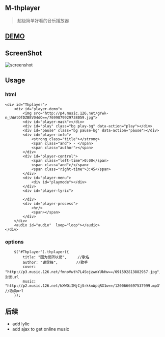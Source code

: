 
## M-thplayer ##



> 超级简单好看的音乐播放器


## [DEMO](http://www.tianhao.site/M-thplayer/index.html) ##

## ScreenShot ##



![screenshot](http://oct3pmpde.bkt.clouddn.com/player.png)

## Usage ##



### html

```
<div id="Thplayer">
    <div id="player-demo">
        <img src="http://p4.music.126.net/gYwk-n_UWAtOfDZBEV04dQ==/7699879929738059.jpg">
        <div id="player-mask"></div>
        <div id="play" class="bg play-bg" data-action="play"></div>
        <div id="pause" class="bg pause-bg" data-action="pause"></div>
        <div id="player-info">
            <strong class="title"></strong>
            <span class="and"> - </span>
            <span class="author"></span>
        </div>
        <div id="player-control">
            <span class="left-time">0:00</span>
            <span class="and">/</span>
            <span class="right-time">3:45</span>
        </div>
        <div id="player-menu">
            <div id="playmode"></div>
        </div>
        <div id="player-lyric">

        </div>
        <div id="player-process">
            <hr/>
            <span></span>
        </div>
    </div>
    <audio id="audio"  loop="loop"></audio>
</div>
```

### options

```
    $("#Thplayer").thplayer({
        title: "因为爱所以爱",     //歌名
        author: "谢霆锋",　　　　　//歌手
        cover: "http://p3.music.126.net/fmnoVwth7L4SojzwmYUkHw==/691592813882957.jpg",　　//封面url
        music: "http://p2.music.126.net/hXWOiIMjCjSrkknWpqRX1w==/1200666697537999.mp3"  //歌曲url
    });
```

## 后续 ##

 - add lylic
 - add ajax to get online music
